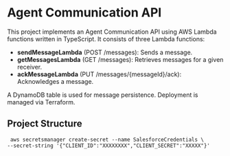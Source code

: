 # Agent Communication API

This project implements an Agent Communication API using AWS Lambda functions written in TypeScript. It consists of three Lambda functions:

- **sendMessageLambda** (POST /messages): Sends a message.
- **getMessagesLambda** (GET /messages): Retrieves messages for a given receiver.
- **ackMessageLambda** (PUT /messages/{messageId}/ack): Acknowledges a message.

A DynamoDB table is used for message persistence. Deployment is managed via Terraform.

## Project Structure

```
 aws secretsmanager create-secret --name SalesforceCredentials \
--secret-string '{"CLIENT_ID":"XXXXXXXX","CLIENT_SECRET":"XXXXX"}'
```